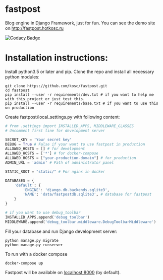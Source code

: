 # fastpost
Blog engine in Django Framework, just for fun. You can see the demo site on http://fastpost.hotkosc.ru

[![Codacy Badge](https://api.codacy.com/project/badge/Grade/fe9b5907856f438f9e9e4de0e114e342)](https://www.codacy.com/app/hotkosc/fastpost?utm_source=github.com&amp;utm_medium=referral&amp;utm_content=kosc/fastpost&amp;utm_campaign=Badge_Grade)

# Installation instructions:
Install python3.5 or later and pip.
Clone the repo and install all necessary python modules:
```shell
git clone https://github.com/kosc/fastpost.git
cd fastpost
pip install --user -r requirements/dev.txt # if you want to help me with this project or just test this.
pip install --user -r requirements/base.txt # if you want to use this on production
```
Create fastpost/local\_settings.py with following content:
```python
# from .settings import INSTALLED_APPS, MIDDLEWARE_CLASSES
# Uncomment first line for development server

SECRET_KEY = 'Your secret key'
DEBUG = True # False if your want to use fastpost in production
ALLOWED_HOSTS = [] # for development
ALLOWED_HOSTS = ['*'] # for docker-compose
ALLOWED_HOSTS = ["your-production-domain"] # for production
ADMIN_URL = 'admin' # Path of administrator panel

STATIC_ROOT = "static/" # For nginx in docker

DATABASES = {
    'default': {
        'ENGINE': 'django.db.backends.sqlite3',
        'NAME': 'data/fastpostdb.sqlite3', # database for fastpost
    }
}

# if you want to use debug_toolbar
INSTALLED_APPS.append('debug_toolbar')
MIDDLEWARE.append('debug_toolbar.middleware.DebugToolbarMiddleware')

```
Fill your database and run Django development server:
```shell
python manage.py migrate
python manage.py runserver
```
To run with a docker compose
```
docker-compose up
```

Fastpost will be available on [localhost:8000](http://127.0.0.1:8000) (by default).
